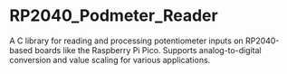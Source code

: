 # RP2040_Podmeter_Reader
A C library for reading and processing potentiometer inputs on RP2040-based boards like the Raspberry Pi Pico. Supports analog-to-digital conversion and value scaling for various applications.
